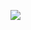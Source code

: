 ![](https://media.githubusercontent.com/media/dyzz/dyzz.github.io/master/images/CombatAbilityKaiStrike.png)